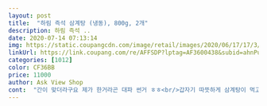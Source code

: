 ```yaml
---
layout: post 
title:  "하림 즉석 삼계탕 (냉동), 800g, 2개" 
description: 하림 즉석 ..
date: 2020-07-14 07:13:14 
img: https://static.coupangcdn.com/image/retail/images/2020/06/17/17/3/87b33cd9-0851-4578-88cd-f4636ec6bfdf.jpg 
linkUrl: https://link.coupang.com/re/AFFSDP?lptag=AF3600438&subid=ahnPublicAsk&pageKey=1713331391&itemId=2915767584&vendorItemId=70904439159&traceid=V0-113-84de2201bcadd919 
categories: [1012] 
color: CF36BB 
price: 11000 
author: Ask View Shop 
cont:  "간이 맞더라구요 제가 한거라곤 대파 썬거 ㅎㅎ<br/>갑자기 따뜻하게 삼계탕이 먹고싶어서<br/>구매  하기가 좀 그랬는데 하림 즉석삼계탕이<br/>국물도 고소하고 담백하니 넘 맛있구요<br/>국물양이 조금 아쉬웠어요<br/>그게 우선 좋네요!!<br/>그래도 이렇게 손쉽게 삼계탕도 먹을수있고 세상참 좋아지긴했어요ㅋㅋ<br/>그럼 찬곳없이 골고루 다 따뜻하게 먹을수 있어요<br/>나머지몸통살은 제가먹어치웠더니 딱 맞게 한마리 헤치웠네요<br/>냉동제품이라도 냉동특유의 잡내 안나구여<br/>냉동채로 냄비에 파우치넣고 4,50분 끓이라지만<br/>냉장고에서 하루 해동시켰네요<br/>냉장용 즉석삼계탕은 자주 시켜먹었는데<br/>다 먹으면 재구매의사있구요<br/>다 먹은뒤 닭죽도 해먹음 좋을거같았는데 국물이 적어서 안되겠더라구요<br/>닭고기 배를 열면  찹쌀과 함께 들어있어요<br/>닭다리살도 가슴살도 촉촉하고 부드러워요<br/>닭은 하림이져 ^^<br/>대파  좀 뿌려줘야 더 맛있죠?<br/>도계 후 24시간 내 신선한 닭을 사용,급속냉동으로<br/>두개  주문해요 담날 새벽 현관앞에 뙁!<br/>로켓프래쉬로 후기좋은 하람 삼계탕을 시켜봐요〰<br/>로켓프레쉬가 아님 냉동,냉장 제품은<br/>로켓프레쉬로 있는데다 할인까지 ♡<br/>맛도괜찮구 다음에 또삼계탕 먹고싶음 전 이걸로 구입할듯 싶네요<br/>맛있게 잘 먹었습니당 ^^<br/>반찬은 깍두기,고추,쌈장이면 끝<br/>비쥬얼 같아요 ㅎㅎ<br/>뼈가 으스러지는 경우가 많았는데<br/>뽀얀 국물에 다리까지 꼬아 식당서 파는<br/>사진처럼 두봉지가 꽁꽁얼은채로 한번 더 포장되서 도착했구요<br/>살도 부드럽고(뻑뻑살도 부드러웠어요)<br/>살도 부드럽구요 안에 찹쌀밥도 대추와함께 푹 고아져서 맛있게 먹었습니다<br/>삼계닭은 원래 작은걸로 많이하긴한다만<br/>삼계탕 역시 하림이 제일 제입엔 맞아<br/>삼계탕 완제품을 먹어보는게 두번째인데요<br/>생기드라구여<br/>성인 여자가 먹긴 아주 배불러요^^<br/>성인남자 기준으로는 닭이 작지않나 싶네요<br/>세가족(성인2+6살딸아이)이라 한번에 두봉다 댑혔어요<br/>수삼도 깨끗하게 한뿌리 들어있구요 대추는<br/>식당서 파는거 못지않게  깔끔하고 맛있어요<br/>아이가 이런음식을 좋아하는건 아닌지라 간신히 다리살만 먹였구요<br/>아이는 국물에 밥말아 먹었어요<br/>안에 든 내용물은 닭고기 국내산이구여 수삼,대추,마늘<br/>안에 밥?도 적당히있어 한끼 식사로 너무 잘 먹었네요<br/>양 부분에서 전체적으로 좀 아쉬운건 있네요 (닭크기며 국물양도)<br/>양은 첨 보면 작네 하는데<br/>양파, 찹쌀,생강 등이 들어있어요<br/>엄청 배부르다하셨어요^^<br/>유통기한도길고 주문하면 하루만에오니 대만족입니다<br/>육수도 따로 간하지 않아도 맛있어서<br/>이거는 뼈가 튼튼해요<br/>이건 참 맛있네요간도 되있고<br/>이제 삼계탕은 냉동 하림으로 정착하렵니다!^^<br/>일단 냉장용 시켰을때는 너무 고아서?<br/>작년엔가 다른제품을 처음 먹어봤는데 그때기억은 썩 좋지도 나쁘지도 않았던거같네요<br/>저는 조금 남기고 엄마랑 할머니는 다 드셨는데<br/>저랑 엄마랑 할머니 셋이 먹었는데<br/>저와 딸 아이가 한마리로 나눠먹었는데<br/>저희 신랑은 보자마자 닭이 왜이리작냐며ㅋㅋㅋㅋ뚝딱헤치우시고 국물에 대파송송썰어넣고 밥도말아 뚝딱 클리어 하셨네요<br/>전 냉장상태로 냉장고에서 해동시켜서<br/>제 경험상 삼계탕 겉은 따뜻 속은 차가운 부분이<br/>즉석밥 하나 데워 같이 먹어도 굳<br/>집에서 한마리 끓일때는 절대 낼수 없는 깊은맛이 있어요<br/>총 800g이구여 전 따로 소금 안 찍어 먹어도<br/>출산 24일차 산모입니다<br/>킴스클럽 갈때 한봉씩 구매했었어요<br/>타제품은 좀 간이 싱거웠고 국물도 진하지않았어요<br/>터진곳도없이 잘 받았네요<br/>품질을 높었다 해요<br/>하람 냉동 즉석삼계탕은 첨 시켜먹어보네요!<br/>한마리는 신랑혼자먹었는데<br/>할인행사로 좋은가격에 만나게 되어<br/>해동 후 끓는물에 40분 정도<br/>" 
---
```

